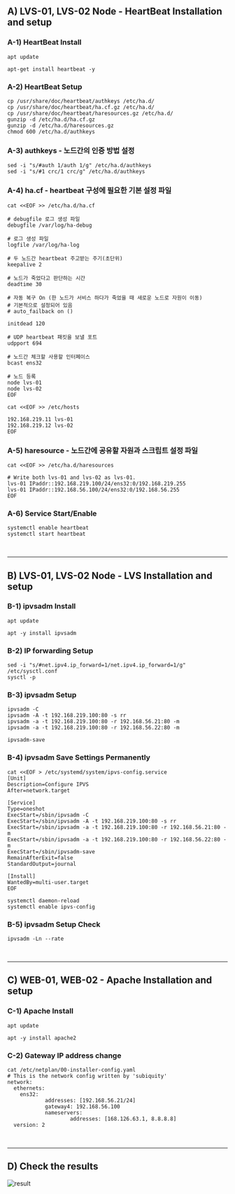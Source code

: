 
## A) LVS-01, LVS-02 Node - HeartBeat Installation and setup 

### A-1) HeartBeat Install
```
apt update

apt-get install heartbeat -y
```

### A-2) HeartBeat Setup
```
cp /usr/share/doc/heartbeat/authkeys /etc/ha.d/
cp /usr/share/doc/heartbeat/ha.cf.gz /etc/ha.d/
cp /usr/share/doc/heartbeat/haresources.gz /etc/ha.d/
gunzip -d /etc/ha.d/ha.cf.gz
gunzip -d /etc/ha.d/haresources.gz
chmod 600 /etc/ha.d/authkeys
```

### A-3) authkeys - 노드간의 인증 방법 설정
```
sed -i "s/#auth 1/auth 1/g" /etc/ha.d/authkeys
sed -i "s/#1 crc/1 crc/g" /etc/ha.d/authkeys
```

### A-4) ha.cf - heartbeat 구성에 필요한 기본 설정 파일
```
cat <<EOF >> /etc/ha.d/ha.cf

# debugfile 로그 생성 파일
debugfile /var/log/ha-debug

# 로그 생성 파일
logfile /var/log/ha-log

# 두 노드간 heartbeat 주고받는 주기(초단위)
keepalive 2

# 노드가 죽었다고 판단하는 시간
deadtime 30

# 자동 복구 On (한 노드가 서비스 하다가 죽었을 때 새로운 노드로 자원이 이동)
# 기본적으로 설정되어 있음
# auto_failback on ()

initdead 120

# UDP heartbeat 패킷을 보낼 포트
udpport 694

# 노드간 체크할 사용할 인터페이스
bcast ens32

# 노드 등록
node lvs-01
node lvs-02
EOF

cat <<EOF >> /etc/hosts

192.168.219.11 lvs-01
192.168.219.12 lvs-02
EOF
```

### A-5) haresource - 노드간에 공유할 자원과 스크립트 설정 파일
```
cat <<EOF >> /etc/ha.d/haresources

# Write both lvs-01 and lvs-02 as lvs-01.
lvs-01 IPaddr::192.168.219.100/24/ens32:0/192.168.219.255
lvs-01 IPaddr::192.168.56.100/24/ens32:0/192.168.56.255
EOF
```

### A-6) Service Start/Enable
```
systemctl enable heartbeat
systemctl start heartbeat
```

<br>

----

## B) LVS-01, LVS-02 Node - LVS Installation and setup 

### B-1) ipvsadm Install
```
apt update 

apt -y install ipvsadm
```

### B-2) IP forwarding Setup
```
sed -i "s/#net.ipv4.ip_forward=1/net.ipv4.ip_forward=1/g" /etc/sysctl.conf
sysctl -p
```

### B-3) ipvsadm Setup
```
ipvsadm -C
ipvsadm -A -t 192.168.219.100:80 -s rr
ipvsadm -a -t 192.168.219.100:80 -r 192.168.56.21:80 -m
ipvsadm -a -t 192.168.219.100:80 -r 192.168.56.22:80 -m

ipvsadm-save
```

### B-4) ipvsadm Save Settings Permanently
```
cat <<EOF > /etc/systemd/system/ipvs-config.service
[Unit]
Description=Configure IPVS
After=network.target

[Service]
Type=oneshot
ExecStart=/sbin/ipvsadm -C
ExecStart=/sbin/ipvsadm -A -t 192.168.219.100:80 -s rr
ExecStart=/sbin/ipvsadm -a -t 192.168.219.100:80 -r 192.168.56.21:80 -m
ExecStart=/sbin/ipvsadm -a -t 192.168.219.100:80 -r 192.168.56.22:80 -m
ExecStart=/sbin/ipvsadm-save
RemainAfterExit=false
StandardOutput=journal

[Install]
WantedBy=multi-user.target
EOF

systemctl daemon-reload
systemctl enable ipvs-config
```

### B-5) ipvsadm Setup Check
```
ipvsadm -Ln --rate
```

<br>

----

## C) WEB-01, WEB-02 - Apache Installation and setup

### C-1) Apache Install
```
apt update 

apt -y install apache2
```

### C-2) Gateway IP address change
```
cat /etc/netplan/00-installer-config.yaml
# This is the network config written by 'subiquity'
network:
  ethernets:
    ens32:
            addresses: [192.168.56.21/24]
            gateway4: 192.168.56.100
            nameservers:
                    addresses: [168.126.63.1, 8.8.8.8]
  version: 2
```

<br>

----

## D) Check the results
![result](https://user-images.githubusercontent.com/42735894/177139535-806222ca-67f2-4c79-818e-365342e32711.PNG)